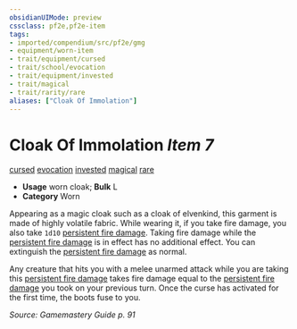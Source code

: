 ```yaml
---
obsidianUIMode: preview
cssclass: pf2e,pf2e-item
tags:
- imported/compendium/src/pf2e/gmg
- equipment/worn-item
- trait/equipment/cursed
- trait/school/evocation
- trait/equipment/invested
- trait/magical
- trait/rarity/rare
aliases: ["Cloak Of Immolation"]
---
```

# Cloak Of Immolation *Item 7*  
[cursed](cursed-gmg.md)  [evocation](evocation.md)  [invested](invested.md)  [magical](magical.md)  [rare](rare.md)  

- **Usage** worn cloak; **Bulk** L
- **Category** Worn

Appearing as a magic cloak such as a cloak of elvenkind, this garment is made of highly volatile fabric. While wearing it, if you take fire damage, you also take `1d10` [persistent fire damage](conditions.md#Persistent%20Damage). Taking fire damage while the [persistent fire damage](conditions.md#Persistent%20Damage) is in effect has no additional effect. You can extinguish the [persistent fire damage](conditions.md#Persistent%20Damage) as normal.

Any creature that hits you with a melee unarmed attack while you are taking this [persistent fire damage](conditions.md#Persistent%20Damage) takes fire damage equal to the [persistent fire damage](conditions.md#Persistent%20Damage) you took on your previous turn. Once the curse has activated for the first time, the boots fuse to you.

*Source: Gamemastery Guide p. 91*